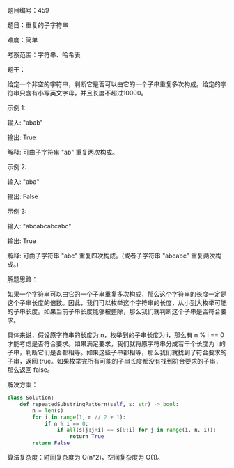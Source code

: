 题目编号：459

题目：重复的子字符串

难度：简单

考察范围：字符串、哈希表

题干：

给定一个非空的字符串，判断它是否可以由它的一个子串重复多次构成。给定的字符串只含有小写英文字母，并且长度不超过10000。

示例 1:

输入: "abab"

输出: True

解释: 可由子字符串 "ab" 重复两次构成。

示例 2:

输入: "aba"

输出: False

示例 3:

输入: "abcabcabcabc"

输出: True

解释: 可由子字符串 "abc" 重复四次构成。(或者子字符串 "abcabc" 重复两次构成。)

解题思路：

如果一个字符串可以由它的一个子串重复多次构成，那么这个字符串的长度一定是这个子串长度的倍数。因此，我们可以枚举这个字符串的长度，从小到大枚举可能的子串长度。如果当前子串长度能够被整除，那么我们就判断这个子串是否符合要求。

具体来说，假设原字符串的长度为 n，枚举到的子串长度为 i，那么有 n % i == 0 才能考虑是否符合要求。如果满足要求，我们就将原字符串分成若干个长度为 i 的子串，判断它们是否都相等。如果这些子串都相等，那么我们就找到了符合要求的子串，返回 true。如果枚举完所有可能的子串长度都没有找到符合要求的子串，那么返回 false。

解决方案：

```python
class Solution:
    def repeatedSubstringPattern(self, s: str) -> bool:
        n = len(s)
        for i in range(1, n // 2 + 1):
            if n % i == 0:
                if all(s[j:j+i] == s[0:i] for j in range(i, n, i)):
                    return True
        return False
```

算法复杂度：时间复杂度为 O(n^2)，空间复杂度为 O(1)。